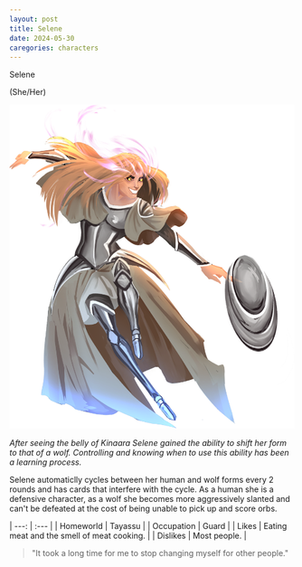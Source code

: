 ```yaml
---
layout: post
title: Selene
date: 2024-05-30
caregories: characters
---
```

Selene

(She/Her)

![Full body portrait of Selene](/assets/images/2024-05-30-selene/selene.png)

*After seeing the belly of Kinaara Selene gained the ability to shift her form to that of a wolf. Controlling and knowing when to use this ability has been a learning process.*

Selene automaticlly cycles between her human and wolf forms every 2 rounds and has cards that interfere with the cycle. As a human she is a defensive character, as a wolf she becomes more aggressively slanted and can't be defeated at the cost of being unable to pick up and score orbs.

| ---: | :--- |
| Homeworld  | Tayassu |
| Occupation | Guard |
| Likes      | Eating meat and the smell of meat cooking. |
| Dislikes   | Most people. |

> "It took a long time for me to stop changing myself for other people."
